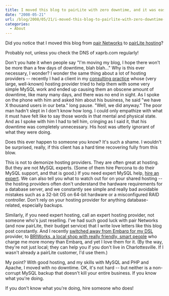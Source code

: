 ```yaml
---
title: I moved this blog to pairLite with zero downtime, and it was easy
date: "2008-05-21"
url: /blog/2008/05/21/i-moved-this-blog-to-pairlite-with-zero-downtime-and-it-was-easy/
categories:
  - About
---
```

Did you notice that I moved this blog from [pair Networks][1] to [pairLite hosting][2]?

Probably not, unless you check the DNS of xaprb.com regularly!

Don't you hate it when people say "I'm moving my blog, I hope there won't be more than a few days of downtime, blah blah..." Why is this ever necessary, I wonder? I wonder the same thing about a lot of hosting providers -- recently I had a client in my [consulting practice][3] whose (very large, well-known) hosting provider tried to help them with some very simple MySQL work and ended up causing them an obscene amount of downtime, like many many days, and there was no end in sight. As I spoke on the phone with him and asked him about his business, he said "we have X thousand users in our beta." long pause. "Well, we did anyway." The poor man hadn't slept in I don't know how long. I could only empathize with what it must have felt like to say those words in that mental and physical state. And as I spoke with him I had to tell him, cringing as I said it, that his downtime was completely unnecessary. His host was utterly ignorant of what they were doing.

Does this ever happen to someone you know? It's such a shame. I wouldn't be surprised, really, if this client has a hard time recovering fully from this blow.

This is not to demonize hosting providers. They are often great at hosting. But they are not MySQL experts. (Some of them hire Percona to do their MySQL support, and that is good.) If you need expert MySQL help, [hire an expert][3]. We can also tell you what to watch out for on your shared hosting -- the hosting providers often don't understand the hardware requirements for a database server, and we constantly see simple and really bad avoidable mistakes such as a 32-bit OS on 64-bit hardware or a misconfigured RAID controller. Don't rely on your hosting provider for anything database-related, especially backups.

Similarly, if you need expert hosting, call an expert hosting provider, not someone who's just reselling. I've had such good luck with pair Networks (and now pairLite, their budget service) that I write love letters like this blog post constantly. And I recently [switched away from Embarq for my DSL][4] provider, to [BRIWorks, a local shop with really friendly, smart people][5] who charge me more money than Embarq, and yet I love them for it. (By the way, they're not just local; they can help you if you don't live in Charlottesville. If I wasn't already a pairLite customer, I'd use them.)

My point? With good hosting, and my skills with MySQL and PHP and Apache, I moved with no downtime. OK, it's not hard -- but neither is a non-corrupt MySQL backup that doesn't kill your entire business. If you know what you're doing.

If you don't know what you're doing, hire someone who does!

 [1]: http://www.pair.com/
 [2]: http://www.pairlite.com/
 [3]: http://www.percona.com/
 [4]: http://www.xaprb.com/blog/2007/11/23/why-is-embarq-hijacking-my-dns/
 [5]: http://www.briworks.com/
